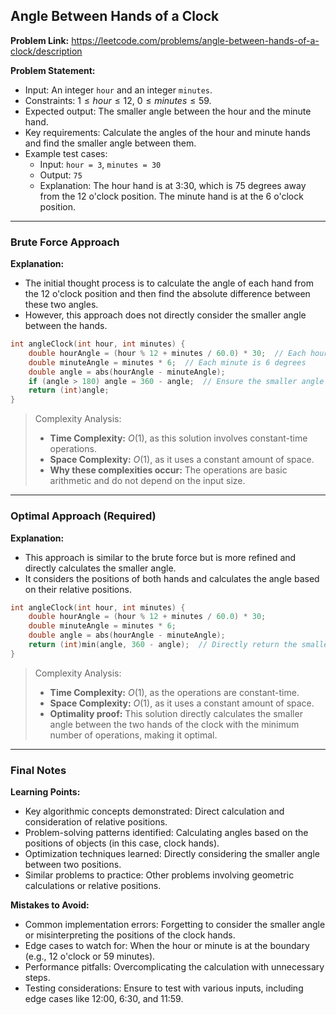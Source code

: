 ## Angle Between Hands of a Clock
**Problem Link:** https://leetcode.com/problems/angle-between-hands-of-a-clock/description

**Problem Statement:**
- Input: An integer `hour` and an integer `minutes`.
- Constraints: $1 \leq hour \leq 12$, $0 \leq minutes \leq 59$.
- Expected output: The smaller angle between the hour and the minute hand.
- Key requirements: Calculate the angles of the hour and minute hands and find the smaller angle between them.
- Example test cases:
  - Input: `hour = 3`, `minutes = 30`
  - Output: `75`
  - Explanation: The hour hand is at 3:30, which is 75 degrees away from the 12 o'clock position. The minute hand is at the 6 o'clock position.

---

### Brute Force Approach

**Explanation:**
- The initial thought process is to calculate the angle of each hand from the 12 o'clock position and then find the absolute difference between these two angles.
- However, this approach does not directly consider the smaller angle between the hands.

```cpp
int angleClock(int hour, int minutes) {
    double hourAngle = (hour % 12 + minutes / 60.0) * 30;  // Each hour is 30 degrees
    double minuteAngle = minutes * 6;  // Each minute is 6 degrees
    double angle = abs(hourAngle - minuteAngle);
    if (angle > 180) angle = 360 - angle;  // Ensure the smaller angle is returned
    return (int)angle;
}
```

> Complexity Analysis:
> - **Time Complexity:** $O(1)$, as this solution involves constant-time operations.
> - **Space Complexity:** $O(1)$, as it uses a constant amount of space.
> - **Why these complexities occur:** The operations are basic arithmetic and do not depend on the input size.

---

### Optimal Approach (Required)

**Explanation:**
- This approach is similar to the brute force but is more refined and directly calculates the smaller angle.
- It considers the positions of both hands and calculates the angle based on their relative positions.

```cpp
int angleClock(int hour, int minutes) {
    double hourAngle = (hour % 12 + minutes / 60.0) * 30;
    double minuteAngle = minutes * 6;
    double angle = abs(hourAngle - minuteAngle);
    return (int)min(angle, 360 - angle);  // Directly return the smaller angle
}
```

> Complexity Analysis:
> - **Time Complexity:** $O(1)$, as the operations are constant-time.
> - **Space Complexity:** $O(1)$, as it uses a constant amount of space.
> - **Optimality proof:** This solution directly calculates the smaller angle between the two hands of the clock with the minimum number of operations, making it optimal.

---

### Final Notes

**Learning Points:**
- Key algorithmic concepts demonstrated: Direct calculation and consideration of relative positions.
- Problem-solving patterns identified: Calculating angles based on the positions of objects (in this case, clock hands).
- Optimization techniques learned: Directly considering the smaller angle between two positions.
- Similar problems to practice: Other problems involving geometric calculations or relative positions.

**Mistakes to Avoid:**
- Common implementation errors: Forgetting to consider the smaller angle or misinterpreting the positions of the clock hands.
- Edge cases to watch for: When the hour or minute is at the boundary (e.g., 12 o'clock or 59 minutes).
- Performance pitfalls: Overcomplicating the calculation with unnecessary steps.
- Testing considerations: Ensure to test with various inputs, including edge cases like 12:00, 6:30, and 11:59.